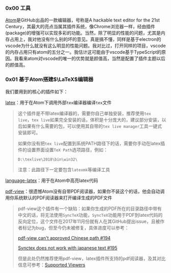 ### 0x00 工具

[Atom](https://atom.io/)是GitHub出品的一款编辑器，号称是A hackable text editor for the 21st Century，其最大的亮点当属其插件系统，像Chrome浏览器一样，经由插件(package)的增强可以实现多彩的功能。当然，除了明显的性能的问题，尤其是内存占用上，我对他没有什么别的坏的意见。真是搞不懂，同样是基于electron的vscode为什么就没有这么明显的性能问题。我对比过，打开同样的项目，vscode的内存占用只有atom的五分之一。我估计这可能由于vscode基于TypeScript的原因。我看来atom对vscode的唯一的优势就是颜值高，当然是配置了插件主题以后的颜值高。

### 0x01 基于Atom搭建$\LaTeX$编辑器

我们要用到的核心的插件如下：

[latex](https://atom.io/packages/latex)：用于在Atom下调用外部`tex`编译器编译`tex`文件

> 这个插件是不带latex编译器的，需要你自己单独安装，推荐使用`tex live`，`tex live`如果完全安装的话，体积是十分庞大的，建议部分安装，以后如果有什么需要的包，可以使用其自带的`tex live manager`工具一键式安装即可。
>
> 如果你没有把`tex live`配置到系统PATH路径下的话，需要你手动在latex插件的设置界面设置`TeX Path`选项路径，例如：
>
> ```
> D:\texlive\2018\bin\win32\
> ```
>
> 注意：此路径下一定要包含`latexmk`等编译工具

[language-latex](https://atom.io/packages/language-latex)：用于在Atom中高亮latex代码

[pdf-view](https://atom.io/packages/pdf-view)：很遗憾Atom没有自带PDF阅读器，如果你不装这个的话，他会自动调用你系统默认的PDF阅读器来打开编译生成的PDF文件

> pdf-view这个插件有一个缺陷：如果你生成的PDF所在的目录路径中带有中文的话，将无法使用`SyncTeX`功能，`SyncTeX`功能用于PDF到latex代码的反向定位，这个文件在2017年11月份就有人在其GitHub提出issue，且被作者标记为bug，但至今仍未被修复，具体进度可以参考：
>
> [pdf-view can't approved Chinese path #194](https://github.com/izuzak/atom-pdf-view/issues/194)
>
> [Synctex does not work with japanese text #195](https://github.com/izuzak/atom-pdf-view/issues/195)
>
> 但是此处仍然推荐使用pdf-view，latex插件所支持的pdf阅读器，及其对比信息可参考：[Supported Viewers](https://github.com/thomasjo/atom-latex/wiki/Supported-Viewers)